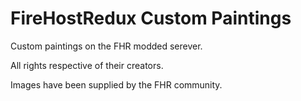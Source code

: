 # FireHostRedux Custom Paintings
Custom paintings on the FHR modded serever.

All rights respective of their creators.

Images have been supplied by the FHR community.
